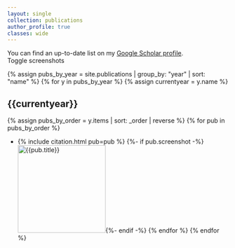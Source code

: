 ```yaml
---
layout: single
collection: publications
author_profile: true
classes: wide
---
```


You can find an up-to-date list on my [Google Scholar profile](https://scholar.google.nl/citations?user=Uq5KrMoAAAAJ&hl=en).<br/>
<a class="btn btn--info" onclick="$('.screenshot').toggle()" ><i class="fas fa-images" aria-hidden="true"></i> Toggle screenshots</a>

{% assign pubs_by_year = site.publications | group_by: "year" | sort: "name" %}
{% for y in pubs_by_year %}
{% assign currentyear = y.name %}
## {{currentyear}}

{% assign pubs_by_order = y.items | sort: _order | reverse %}
{% for pub in pubs_by_order %}
- {% include citation.html pub=pub %}
  {%- if pub.screenshot -%}<br/>[<img class="screenshot" src='../{{pub.screenshot}}' width="200px" alt="{{pub.title}}"/>](../{{pub.screenshot}}){%- endif -%}
{% endfor %}
{% endfor %}
